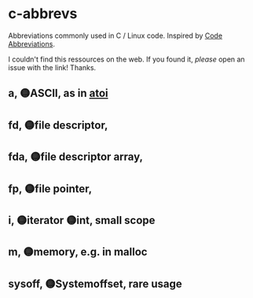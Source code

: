 # c-abbrevs
Abbreviations commonly used in C / Linux code. Inspired by [Code Abbreviations](https://github.com/abbrcode/abbreviations-in-code).

I couldn't find this ressources on the web. If you found it, *please* open an issue with the link! Thanks.

## a, 🟡ASCII, as in [atoi](https://stackoverflow.com/q/17128470)

## fd, 🟡file descriptor,

## fda, 🟡file descriptor array,

## fp, 🟡file pointer, 

## i, 🟡iterator 🟡int, small scope

## m, 🟡memory, e.g. in malloc

## sysoff, 🟡Systemoffset, rare usage
